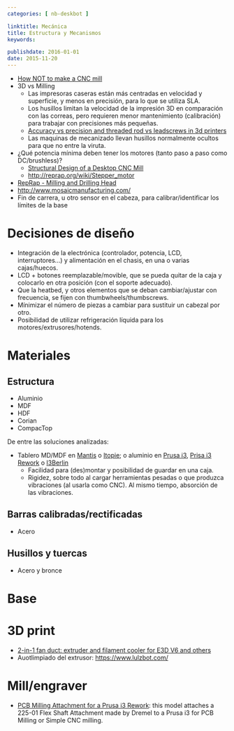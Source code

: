 ```yaml
---
categories: [ nb-deskbot ]

linktitle: Mecánica
title: Estructura y Mecanismos
keywords:

publishdate: 2016-01-01
date: 2015-11-20
---
```


- [How NOT to make a CNC mill](http://twilightrobotics.com/cnc/cncnot2)
- 3D vs Milling
  - Las impresoras caseras están más centradas en velocidad y superficie, y menos en precisión, para lo que se utiliza SLA.
  - Los husillos limitan la velocidad de la impresión 3D en comparación con las correas, pero requieren menor mantenimiento (calibración) para trabajar con precisiones más pequeñas.
  - [Accuracy vs precision and threaded rod vs leadscrews in 3d printers](http://www.protoparadigm.com/news-updates/accuracy-vs-precision-and-threaded-rod-vs-leadscrews-in-3d-printers/)
  - Las maquinas de mecanizado llevan husillos normalmente ocultos para que no entre la viruta.
- ¿Qué potencia mínima deben tener los motores (tanto paso a paso como DC/brushless)?
  - [Structural Design of a Desktop CNC Mill]( http://www.jgorasia.com/Files/Spring09/mechSolids/destopCNCmechSolids.pdf)
  - http://reprap.org/wiki/Stepper_motor
- [RepRap - Milling and Drilling Head](http://reprap.org/wiki/Milling_and_Drilling_Head)
- http://www.mosaicmanufacturing.com/
- Fin de carrera, u otro sensor en el cabeza, para calibrar/identificar los límites de la base

# Decisiones de diseño

- Integración de la electrónica (controlador, potencia, LCD, interruptores...) y alimentación en el chasis, en una o varias cajas/huecos.
- LCD + botones reemplazable/movible, que se pueda quitar de la caja y colocarlo en otra posición (con el soporte adecuado).  
- Que la heatbed, y otros elementos que se deban cambiar/ajustar con frecuencia, se fijen con thumbwheels/thumbscrews.
- Mínimizar el número de piezas a cambiar para sustituir un cabezal por otro.
- Posibilidad de utilizar refrigeración líquida para los motores/extrusores/hotends.

# Materiales
  
## Estructura

- Aluminio
- MDF
- HDF
- Corian
- CompacTop

De entre las soluciones analizadas:

- Tablero MD/MDF en [Mantis](http://makeyourbot.wikidot.com/mantis9-1) o [Itopie](http://reprap.org/wiki/ITopie); o aluminio en [Prusa i3](http://reprap.org/wiki/Prusa_i3), [Prisa i3 Rework](http://reprap.org/wiki/Prusa_i3_Rework) o [I3Berlin](http://reprap.org/wiki/I3Berlin)
  - Facilidad para (des)montar y posibilidad de guardar en una caja.
  - Rigidez, sobre todo al cargar herramientas pesadas o que produzca vibraciones (al usarla como CNC). Al mismo tiempo, absorción de las vibraciones.

## Barras calibradas/rectificadas

- Acero

## Husillos y tuercas

- Acero y bronce
  
# Base

# 3D print

- [2-in-1 fan duct: extruder and filament cooler for E3D V6 and others](http://www.thingiverse.com/thing:839620)
- Auotlimpiado del extrusor: https://www.lulzbot.com/

# Mill/engraver

- [PCB Milling Attachment for a Prusa i3 Rework](http://www.thingiverse.com/thing:264104): this model attaches a 225-01 Flex Shaft Attachment made by Dremel to a Prusa i3 for PCB Milling or Simple CNC milling.